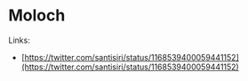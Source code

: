 # Moloch

Links:

* [https://twitter.com/santisiri/status/1168539400059441152](https://twitter.com/santisiri/status/1168539400059441152)

